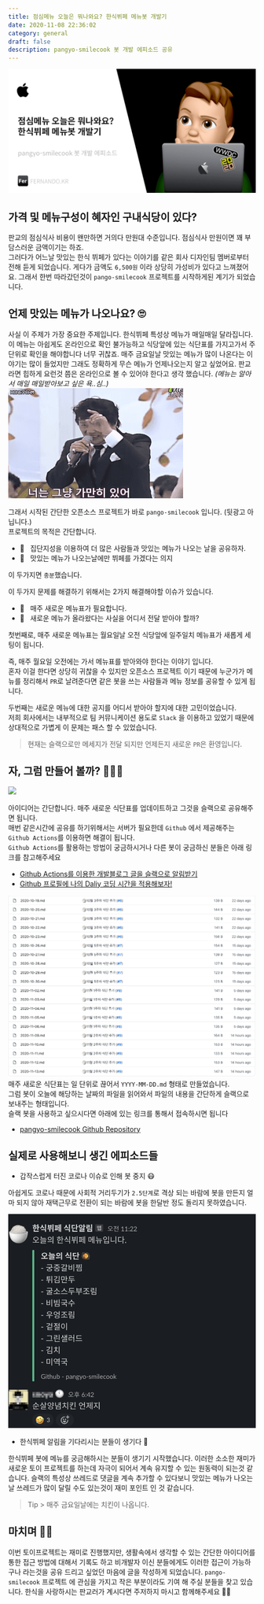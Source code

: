 ```yaml
---
title: 점심메뉴 오늘은 뭐나와요? 한식뷔페 메뉴봇 개발기
date: 2020-11-08 22:36:02
category: general
draft: false 
description: pangyo-smilecook 봇 개발 에피소드 공유
---
```


![](../../assets/2020-11-10/og.png)

## 가격 및 메뉴구성이 혜자인 구내식당이 있다?

판교의 점심식사 비용이 왠만하면 거의다 만원대 수준입니다. 점심식사 만원이면 꽤 부담스러운 금액이기는 하죠.  
그러다가 어느날 맛있는 한식 뷔페가 있다는 이야기를 같은 회사 디자인팀 멤버로부터 전해 듣게 되었습니다.  게다가 금액도 `6,500원` 이라 상당히 가성비가 있다고 느껴졌어요. 그래서 한번 따라갔던것이 `pango-smilecook` 프로젝트를 시작하게된 계기가 되었습니다. 


## 언제 맛있는 메뉴가 나오나요?  🙄

사실 이 주제가 가장 중요한 주제입니다. 한식뷔페 특성상 메뉴가 매일매일 달라집니다. 이 메뉴는 아쉽게도 온라인으로 확인 불가능하고 식당앞에 있는 식단표를 가지고가서 주단위로 확인을 해야합니다 너무 귀찮죠. 매주 금요일날 맛있는 메뉴가 많이 나온다는 이야기는 많이 들었지만 그래도 정확하게 무슨 메뉴가 언제나오는지 알고 싶었어요.
판교라면 힙하게 요런것 쯤은 온라인으로 볼 수 있어야 한다고 생각 했습니다. *(메뉴는 알아서 매일 매일받아보고 싶은 욕..심..)*
![](../../assets/2020-11-10/stay.gif)

그래서 시작된 간단한 오픈소스 프로젝트가 바로 `pango-smilecook` 입니다. (뒷광고 아닙니다.)  
프로젝트의 목적은 간단합니다. 

- 🧠 &nbsp; 집단지성을 이용하여 더 많은 사람들과 맛있는 메뉴가 나오는 날을 공유하자.
- 🤟 &nbsp; 맛있는 메뉴가 나오는날에만 뷔페를 가겠다는 의지

이 두가지면 `충분`했습니다. 

이 두가지 문제를 해결하기 위해서는 2가지 해결해야할 이슈가 있습니다. 

- 🍱 &nbsp;  매주 새로운 메뉴표가 필요합니다.  
- 📣 &nbsp; 새로운 메뉴가 올라왔다는 사실을 어디서 전달 받아야 할까?

첫번째로, 매주 새로운 메뉴표는 월요일날 오전 식당앞에 일주일치 메뉴표가 새롭게 세팅이 됩니다.  

즉, 매주 월요일 오전에는 가서 메뉴표를 받아와야 한다는 이야기 입니다.  
혼자 이걸 한다면 상당히 귀찮을 수 있지만 오픈소스 프로젝트 이기 때문에 누군가가 메뉴를 정리해서 `PR`로 날려준다면 같은 봇을 쓰는 사람들과 메뉴 정보를 공유할 수 있게 됩니다. 

두번째는 새로운 메뉴에 대한 공지를 어디서 받아야 할지에 대한 고민이었습니다.  
저희 회사에서는 내부적으로 팀 커뮤니케이션 용도로 `Slack` 을 이용하고 있었기 때문에 상대적으로 가볍게 이 문제는 패스 할 수 있었습니다. 
> 현재는 슬랙으로만 메세지가 전달 되지만 언제든지 새로운 `PR`은 환영입니다.

## 자, 그럼 만들어 볼까? 👨🏻‍💻

![](https://media2.giphy.com/media/26AHONQ79FdWZhAI0/giphy.gif?cid=ecf05e47c5d985ebebe2c93e41e67e6036ceba49a4d2b19d&rid=giphy.gif)

아이디어는 간단합니다. 매주 새로운 식단표를 업데이트하고 그것을 슬랙으로 공유해주면 됩니다.  
매번 같은시간에 공유를 하기위해서는 서버가 필요한데 `Github` 에서 제공해주는 `Github Actions`를 이용하면 해결이 됩니다.   
`Github Actions`를 활용하는 방법이 궁금하시거나 다른 봇이 궁금하신 분들은 아래 링크를 참고해주세요 

- [Github Actions를 이용한 개발블로그 글을 슬랙으로 알림받기](https://fernando.kr/develop/2020-04-26-develop-slack-bot/)
- [Github 프로필에 나의 Daliy 코딩 시간을 적용해보자!](https://fernando.kr/develop/2020-05-02-github-gist-posting/)

![](../../assets/2020-11-10/data.png)
매주 새로운 식단표는 일 단위로 끊어서 `YYYY-MM-DD.md` 형태로 만들었습니다.   
그럼 봇이 오늘에 해당하는 날짜의 파일을 읽어와서 파일의 내용을 간단하게 슬랙으로 보내주는 형태입니다.   
슬랙 봇을 사용하고 싶으시다면 아래에 있는 링크를 통해서 접속하시면 됩니다 


- [pangyo-smilecook Github Repository](https://github.com/techinpark/pangyo-smilecook)


## 실제로 사용해보니 생긴 에피소드들 

- 갑작스럽게 터진 코로나 이슈로 인해 봇 중지 😷  

아쉽게도 코로나 때문에 사회적 거리두기가  `2.5단계`로 격상 되는 바람에 봇을 만든지 얼마 되지 않아 재택근무로 전환이 되는 바람에 봇을 한달반 정도 돌리지 못하였습니다. 


![](../../assets/2020-11-10/icantwaitchiken.png)

- 한식뷔페 알림을 기다리시는 분들이 생기다 🎉

한식뷔페 봇에 메뉴를 궁금해하시는 분들이 생기기 시작했습니다. 이러한 소소한 재미가 새로운 토이 프로젝트를 하는데 자극이 되어서 계속 유지할 수 있는 원동력이 되는것 같습니다. 슬랙의 특성상 쓰레드로 댓글을 계속 추가할 수 있다보니 맛있는 메뉴가 나오는날 쓰레드가 많이 달릴 수도 있는것이 재미 포인트 인 것 같습니다.

> Tip > 매주 금요일날에는 치킨이 나옵니다. 


## 마치며  ✍🏻

이번 토이프로젝트는 재미로 진행했지만, 생활속에서 생각할 수 있는 간단한 아이디어를 통한 접근 방법에 대해서 기록도 하고 비개발자 이신 분들에게도 이러한 접근이 가능하구나 라는것을 공유 드리고 싶었던 마음에 글을 작성하게 되었습니다. 
`pango-smilecook` 프로젝트 에 관심을 가지고 작은 부분이라도 기여 해 주실 분들을 찾고 있습니다. 한식을 사랑하시는 판교러가 계시다면 주저하지 마시고 함께해주세요 🙌🏻
